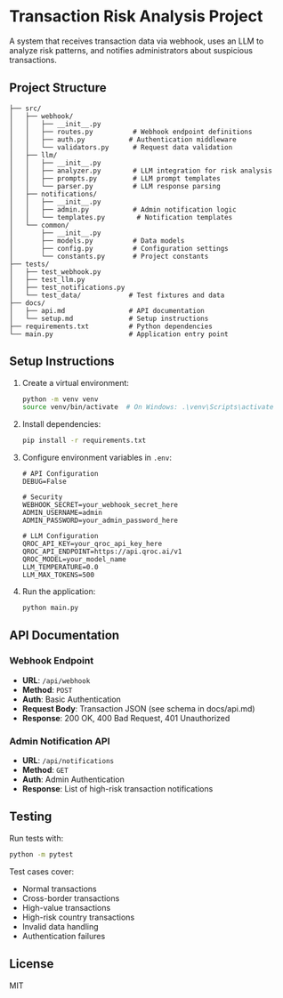 # Transaction Risk Analysis Project

A system that receives transaction data via webhook, uses an LLM to analyze risk patterns, and notifies administrators about suspicious transactions.

## Project Structure

```
├── src/
│   ├── webhook/
│   │   ├── __init__.py
│   │   ├── routes.py          # Webhook endpoint definitions
│   │   ├── auth.py           # Authentication middleware
│   │   └── validators.py      # Request data validation
│   ├── llm/
│   │   ├── __init__.py
│   │   ├── analyzer.py        # LLM integration for risk analysis
│   │   ├── prompts.py         # LLM prompt templates
│   │   └── parser.py          # LLM response parsing
│   ├── notifications/
│   │   ├── __init__.py
│   │   ├── admin.py           # Admin notification logic
│   │   └── templates.py        # Notification templates
│   └── common/
│       ├── __init__.py
│       ├── models.py          # Data models
│       ├── config.py          # Configuration settings
│       └── constants.py       # Project constants
├── tests/
│   ├── test_webhook.py
│   ├── test_llm.py
│   ├── test_notifications.py
│   └── test_data/            # Test fixtures and data
├── docs/
│   ├── api.md                # API documentation
│   └── setup.md              # Setup instructions
├── requirements.txt          # Python dependencies
└── main.py                   # Application entry point
```

## Setup Instructions

1. Create a virtual environment:
   ```bash
   python -m venv venv
   source venv/bin/activate  # On Windows: .\venv\Scripts\activate
   ```

2. Install dependencies:
   ```bash
   pip install -r requirements.txt
   ```

3. Configure environment variables in `.env`:
   ```env
   # API Configuration
   DEBUG=False

   # Security
   WEBHOOK_SECRET=your_webhook_secret_here
   ADMIN_USERNAME=admin
   ADMIN_PASSWORD=your_admin_password_here

   # LLM Configuration
   QROC_API_KEY=your_qroc_api_key_here
   QROC_API_ENDPOINT=https://api.qroc.ai/v1
   QROC_MODEL=your_model_name
   LLM_TEMPERATURE=0.0
   LLM_MAX_TOKENS=500
   ```

4. Run the application:
   ```bash
   python main.py
   ```

## API Documentation

### Webhook Endpoint

- **URL**: `/api/webhook`
- **Method**: `POST`
- **Auth**: Basic Authentication
- **Request Body**: Transaction JSON (see schema in docs/api.md)
- **Response**: 200 OK, 400 Bad Request, 401 Unauthorized

### Admin Notification API

- **URL**: `/api/notifications`
- **Method**: `GET`
- **Auth**: Admin Authentication
- **Response**: List of high-risk transaction notifications

## Testing

Run tests with:
```bash
python -m pytest
```

Test cases cover:
- Normal transactions
- Cross-border transactions
- High-value transactions
- High-risk country transactions
- Invalid data handling
- Authentication failures

## License

MIT